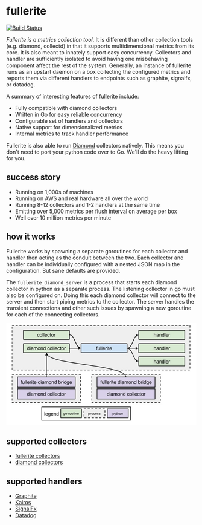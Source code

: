 # fullerite

[![Build Status](https://travis-ci.org/baris/fullerite.svg?branch=master)](https://travis-ci.org/baris/fullerite)


*Fullerite is a metrics collection tool*. It is different than other collection tools (e.g. diamond, collectd) in that it supports multidimensional metrics from its core. It is also meant to innately support easy concurrency. Collectors and handler are sufficiently isolated to avoid having one misbehaving component affect the rest of the system. Generally, an instance of fullerite runs as an upstart daemon on a box collecting the configured metrics and reports them via different handlers to endpoints such as graphite, signalfx, or datadog. 

A summary of interesting features of fullerite include:
 * Fully compatible with diamond collectors
 * Written in Go for easy reliable concurrency
 * Configurable set of handlers and collectors
 * Native support for dimensionalized metrics
 * Internal metrics to track handler performance

Fullerite is also able to run [Diamond](https://github.com/python-diamond/Diamond) collectors natively. This means you don't need to port your python code over to Go. We'll do the heavy lifting for you.

## success story
  * Running on 1,000s of machines
  * Running on AWS and real hardware all over the world
  * Running 8-12 collectors and 1-2 handlers at the same time
  * Emitting over 5,000 metrics per flush interval on average per box
  * Well over 10 million metrics per minute

## how it works
Fullerite works by spawning a separate goroutines for each collector and handler then acting as the conduit between the two. Each collector and handler can be individually configured with a nested JSON map in the configuration. But sane defaults are provided. 

The `fullerite_diamond_server` is a process that starts each diamond collector in python as a separate process. The listening collector in go must also be configured on. Doing this each diamond collector will connect to the server and then start piping metrics to the collector. The server handles the transient connections and other such issues by spawning a new goroutine for each of the connecting collectors. 

![Alt text](/fullerite_arch.jpg?raw=true "Optional Title")

## supported collectors
 * [fullerite collectors](src/fullerite/collector)
 * [diamond collectors](src/diamond/collectors)

## supported handlers
 * [Graphite](http://graphite.wikidot.com/)
 * [Kairos](https://github.com/kairosdb/kairosdb)
 * [SignalFx](https://www.signalfx.com)
 * [Datadog](https://www.datadoghq.com)
